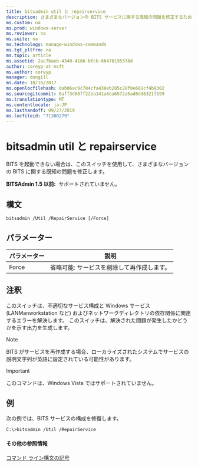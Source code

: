 ```yaml
---
title: bitsadmin util と repairservice
description: さまざまなバージョンの BITS サービスに関する既知の問題を修正するために使用される**bitsadmin util と repairservice**コマンドの Windows コマンドに関するトピック。
ms.custom: na
ms.prod: windows-server
ms.reviewer: na
ms.suite: na
ms.technology: manage-windows-commands
ms.tgt_pltfrm: na
ms.topic: article
ms.assetid: 2ac7baeb-4340-4186-bfcb-66478195378d
author: coreyp-at-msft
ms.author: coreyp
manager: dongill
ms.date: 10/16/2017
ms.openlocfilehash: 0ab06ac9c784cfa438eb285c28f0e661cf4b8302
ms.sourcegitcommit: 6aff3d88ff22ea141a6ea6572a5ad8dd6321f199
ms.translationtype: MT
ms.contentlocale: ja-JP
ms.lasthandoff: 09/27/2019
ms.locfileid: "71380279"
---
```

# <a name="bitsadmin-util-and-repairservice"></a>bitsadmin util と repairservice

BITS を起動できない場合は、このスイッチを使用して、さまざまなバージョンの BITS に関する既知の問題を修正します。

**BITSAdmin 1.5 以前:**  サポートされていません。

## <a name="syntax"></a>構文

```
bitsadmin /Util /RepairService [/Force]
```

## <a name="parameters"></a>パラメーター

|パラメーター|説明|
|---------|-----------|
|Force|省略可能: サービスを削除して再作成します。|

## <a name="remarks"></a>注釈

このスイッチは、不適切なサービス構成と Windows サービス (LANManworkstation など) およびネットワークディレクトリの依存関係に関連するエラーを解決します。 このスイッチは、解決された問題が発生したかどうかを示す出力を生成します。

> [!NOTE]
> BITS がサービスを再作成する場合、ローカライズされたシステムでサービスの説明文字列が英語に設定されている可能性があります。

> [!IMPORTANT]
> このコマンドは、Windows Vista ではサポートされていません。

## <a name="BKMK_examples"></a>例

次の例では、BITS サービスの構成を修復します。
```
C:\>bitsadmin /Util /RepairService
```

#### <a name="additional-references"></a>その他の参照情報

[コマンド ライン構文の記号](command-line-syntax-key.md)
